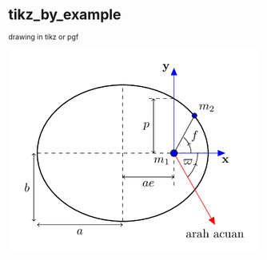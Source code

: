 # tikz_by_example
drawing in tikz or pgf

![Ellips](https://raw.githubusercontent.com/ridlo/tikz_by_example/master/Elips.png)
